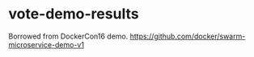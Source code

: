 # vote-demo-results
Borrowed from DockerCon16 demo. https://github.com/docker/swarm-microservice-demo-v1
